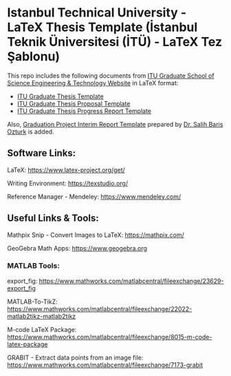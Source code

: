 # Istanbul Technical University - LaTeX Thesis Template (İstanbul Teknik Üniversitesi (İTÜ) - LaTeX Tez Şablonu)

This repo includes the following documents from [ITU Graduate School of Science Engineering & Technology Website](http://www.fbe.itu.edu.tr/en/current-students/masters-degree/documents) in LaTeX format:

- [ITU Graduate Thesis Template](https://github.com/ondes/Template-Latex-ITU-Thesis/tree/master/Template-Thesis)
- [ITU Graduate Thesis Proposal Template](https://github.com/ondes/Template-Latex-ITU-Thesis/tree/master/Template-Thesis-Proposal)
- [ITU Graduate Thesis Progress Report Template](https://github.com/ondes/Template-Latex-ITU-Thesis/tree/master/Template-Thesis-ProgressReport)

Also, [Graduation Project Interim Report Template](https://github.com/ondes/Template-Latex-ITU-Thesis/tree/master/Template-GraduationProject-InterimReport) prepared by [Dr. Salih Baris Ozturk](https://github.com/SBarisOzturk) is added.

## Software Links:

LaTeX: <https://www.latex-project.org/get/>

Writing Environment: <https://texstudio.org/>

Reference Manager - Mendeley: <https://www.mendeley.com/>

## Useful Links & Tools:

Mathpix Snip - Convert Images to LaTeX: <https://mathpix.com/>

GeoGebra Math Apps: <https://www.geogebra.org>

### MATLAB Tools:

export_fig: <https://www.mathworks.com/matlabcentral/fileexchange/23629-export_fig>

MATLAB-To-TikZ: <https://www.mathworks.com/matlabcentral/fileexchange/22022-matlab2tikz-matlab2tikz>

M-code LaTeX Package: <https://www.mathworks.com/matlabcentral/fileexchange/8015-m-code-latex-package>

GRABIT - Extract data points from an image file: <https://www.mathworks.com/matlabcentral/fileexchange/7173-grabit>
